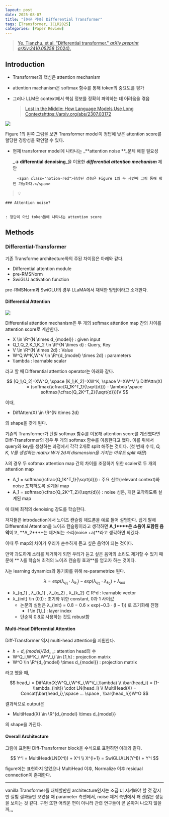 ```yaml
---
layout: post
date: 2025-08-07
title: "[논문 리뷰] Differential Transformer"
tags: [Transformer, ICLR2025]
categories: [Paper Review]
---
```


> [Ye, Tianzhu, et al. "Differential transformer." ](https://arxiv.org/abs/2410.05258)[_arXiv preprint arXiv:2410.05258_](https://arxiv.org/abs/2410.05258)[ (2024).](https://arxiv.org/abs/2410.05258)



## Introduction

- Transformer의 핵심은 attention mechanism
- attention machanism은 softmax 함수를 통해 token의 중요도를 평가
- 그러나 LLM은 context에서 핵심 정보를 정확히 파악하는 데 어려움을 겪음

	> [Lost in the Middle: How Language Models Use Long Contextshttps://arxiv.org/abs/2307.03172](https://arxiv.org/abs/2307.03172)


![](https://prod-files-secure.s3.us-west-2.amazonaws.com/542b861c-36a8-4051-84e5-8804b6728dba/9083ea56-691a-4752-ae26-47f403431ac8/image.png?X-Amz-Algorithm=AWS4-HMAC-SHA256&X-Amz-Content-Sha256=UNSIGNED-PAYLOAD&X-Amz-Credential=ASIAZI2LB4666COG3TXV%2F20250813%2Fus-west-2%2Fs3%2Faws4_request&X-Amz-Date=20250813T071124Z&X-Amz-Expires=3600&X-Amz-Security-Token=IQoJb3JpZ2luX2VjEN%2F%2F%2F%2F%2F%2F%2F%2F%2F%2F%2FwEaCXVzLXdlc3QtMiJHMEUCIGuvCPwvHnPbbIH5n9nMqbd8g7z5QM%2FQcc52DFIu2bYfAiEA0mCtyGdllQpCnSHKKESqiFFQP4bovlVON0aVRMxyH4Aq%2FwMIJxAAGgw2Mzc0MjMxODM4MDUiDMpjIKki9VaQYyGICircAw%2BlVrbY28X2%2BC7eowCyuYr1ReQADh3WkmwPOjgbQWvk3kvT7nDpz1OPhceaDXYqF1fVZ9Dq%2Bbn9DJyzXQqKt1rs6o%2FVJJg6sTKLRNJLbjCEVQJeGLWP%2FBbbJph4wFR6CUhOQ7hOmwRioJd6C0PK6zDKhd2oq2lMkOvfA6FVYrWRx61oOSfTdtBt%2FI9khsaYYrYKh3AhWFJnq%2FyALqcYIcWUq4%2BnKdCNbHWHQjI6ym%2BZFMtOaX1rBtjDSO5zAFWx6ZTXfSMbx5G7tUPbBNBUUtrxhJbmPCdzNh8TDAcSA2j7QEeVCFjhMqfAAuburd7egzlBBsBDygglWiqJuhGQ6XC2YsdEqGmoxCkMlsIoi2umVVWuEHXbXjYCx3BRUfdXprVbfz2%2BWYGX%2B1KMO0v49bwm7e1%2BuJkALayn5prYvtPF5hmiJXgWxp0Pvr16EKSRrXRnh57N%2ByZmqDyA4ufCXqlD6St79Tf10qnmkuK6R8s%2Fn0HG5aEOFI9K7U%2Fj3WgAjFgbKdLI4ElHRCgB7tznRsTn0hDfdPUsrjPvH2iQx%2BzleneSdNlFW22ufwD7SQJvG1yEb5ribhA4arMiHhvuaHhk9iawI%2BgrbXaBtaLw2zl%2BKJXgZ5J8u%2FMYWsSEMPvc8MQGOqUBhjdEOKURqUVhqXyaGCwUGBEo6a8s0HbAKZNhAdfB%2BQZQBYq5Kt36F7oVDrkYCkuCJT02gAxLkRUpF3qu6VoiwzRvKuF0Ntx3Txs%2FtUv%2Fuk3wff4GISi3FVsbG42hQEfpcy0q6vlR3yvfX0wHgLSmyrUzT2uTyT%2BOL2FANMUpQOBVa9KDZ8gOpha2tcsiJ8WBnvy8%2BrPobVYwUplABUzf3arWPK%2Fd&X-Amz-Signature=895feb20fa15833e7e6c27bd7f9b2ed6b6fcb39a4a6c7ed88ec6bd1a4160d6dc&X-Amz-SignedHeaders=host&x-amz-checksum-mode=ENABLED&x-id=GetObject)


Figure 1의 왼쪽 그림을 보면 Transformer model이 정답에 낮은 attention score를 할당한 경향성을 확인할 수 있다.

- 현재 transformer model에 나타나는 _**attention noise **_문제 해결 필요성

	_**→ differential denoising**_을 이용한 _**differential attention mechanism**_ 제안


		<span class="notion-red">향상된 성능은 Figure 1의 두 세번째 그림 통해 확인 가능하다.</span>


> 💡 


	### Attention noise?


	: 정답이 아닌 token들에 나타나는 attention score



## Methods



### Differential-Transformer


기존 Transforme architecture와의 주된 차이점은 아래와 같다.

- Differential attention module
- pre-RMSNorm
- SwiGLU activation function

pre-RMSNorm과 SwiGLU의 경우 LLaMA에서 채택한 방법이라고 소개한다.



#### Differential Attention


![](https://prod-files-secure.s3.us-west-2.amazonaws.com/542b861c-36a8-4051-84e5-8804b6728dba/116d70b2-1963-4810-9167-f4c7d8a06e8f/image.png?X-Amz-Algorithm=AWS4-HMAC-SHA256&X-Amz-Content-Sha256=UNSIGNED-PAYLOAD&X-Amz-Credential=ASIAZI2LB4666COG3TXV%2F20250813%2Fus-west-2%2Fs3%2Faws4_request&X-Amz-Date=20250813T071124Z&X-Amz-Expires=3600&X-Amz-Security-Token=IQoJb3JpZ2luX2VjEN%2F%2F%2F%2F%2F%2F%2F%2F%2F%2F%2FwEaCXVzLXdlc3QtMiJHMEUCIGuvCPwvHnPbbIH5n9nMqbd8g7z5QM%2FQcc52DFIu2bYfAiEA0mCtyGdllQpCnSHKKESqiFFQP4bovlVON0aVRMxyH4Aq%2FwMIJxAAGgw2Mzc0MjMxODM4MDUiDMpjIKki9VaQYyGICircAw%2BlVrbY28X2%2BC7eowCyuYr1ReQADh3WkmwPOjgbQWvk3kvT7nDpz1OPhceaDXYqF1fVZ9Dq%2Bbn9DJyzXQqKt1rs6o%2FVJJg6sTKLRNJLbjCEVQJeGLWP%2FBbbJph4wFR6CUhOQ7hOmwRioJd6C0PK6zDKhd2oq2lMkOvfA6FVYrWRx61oOSfTdtBt%2FI9khsaYYrYKh3AhWFJnq%2FyALqcYIcWUq4%2BnKdCNbHWHQjI6ym%2BZFMtOaX1rBtjDSO5zAFWx6ZTXfSMbx5G7tUPbBNBUUtrxhJbmPCdzNh8TDAcSA2j7QEeVCFjhMqfAAuburd7egzlBBsBDygglWiqJuhGQ6XC2YsdEqGmoxCkMlsIoi2umVVWuEHXbXjYCx3BRUfdXprVbfz2%2BWYGX%2B1KMO0v49bwm7e1%2BuJkALayn5prYvtPF5hmiJXgWxp0Pvr16EKSRrXRnh57N%2ByZmqDyA4ufCXqlD6St79Tf10qnmkuK6R8s%2Fn0HG5aEOFI9K7U%2Fj3WgAjFgbKdLI4ElHRCgB7tznRsTn0hDfdPUsrjPvH2iQx%2BzleneSdNlFW22ufwD7SQJvG1yEb5ribhA4arMiHhvuaHhk9iawI%2BgrbXaBtaLw2zl%2BKJXgZ5J8u%2FMYWsSEMPvc8MQGOqUBhjdEOKURqUVhqXyaGCwUGBEo6a8s0HbAKZNhAdfB%2BQZQBYq5Kt36F7oVDrkYCkuCJT02gAxLkRUpF3qu6VoiwzRvKuF0Ntx3Txs%2FtUv%2Fuk3wff4GISi3FVsbG42hQEfpcy0q6vlR3yvfX0wHgLSmyrUzT2uTyT%2BOL2FANMUpQOBVa9KDZ8gOpha2tcsiJ8WBnvy8%2BrPobVYwUplABUzf3arWPK%2Fd&X-Amz-Signature=dea533c3b18c52e5304636f98256b61bc6341dbee08e5c6acac97a98f5224c45&X-Amz-SignedHeaders=host&x-amz-checksum-mode=ENABLED&x-id=GetObject)


Differential attention mechanism은 두 개의 softmax attention map 간의 차이를 attention score로 계산한다.

- X \in \R^{N \times d\_{model}} : given input
- Q\_1,Q\_2,K\_1,K\_2 \in \R^{N \times d} : Query, Key
- V \in \R^{N \times 2d} : Value
- W^Q,W^K,W^V \in \R^{d\_{model} \times 2d} : parameters
- \lambda : learnable scalar

라고 할 때 Differential attention operator는 아래와 같다.


$$
[Q_1;Q_2]=XW^Q, \space [K_1;K_2]=XW^K, \space V=XW^V \\
DiffAttn(X) = (softmax(\cfrac{Q_1K^T_1}{\sqrt{d}}) - \lambda \space softmax(\cfrac{Q_2K^T_2}{\sqrt{d}}))V
$$


이때,

- DiffAtten(X) \in \R^{N \times 2d}

의 shape을 갖게 된다.


기존의 Transformer가 단일 softmax 함수를 이용해 attention score를 계산했다면 Diff-Transformer의 경우 두 개의 softmax 함수를 이용한다고 했다. 이를 위해서 query와 key를 생성하는 과정에서 각각 2개로 split 해주는 것이다. <span class="notion-red">(첫 번째 수식, </span><span class="notion-red">_Q, K, V를 생성하는 matrix W가 2d의 dismension을 가지는 이유도 split 때문_</span><span class="notion-red">)</span>


 λ의 경우 두 softmax attention map 간의 차이를 조정하기 위한 scaler로 두 개의 attention map

- A\_1 = softmax(\cfrac{Q\_1K^T\_1}{\sqrt{d}}) : 주요 신호(relevant context)와 noise 포착하도록 설계된 map
- A\_1 = softmax(\cfrac{Q\_2K^T\_2}{\sqrt{d}}) : noise 성분, 패턴 포착하도록 설계된 map 

에 대해 최적의 denoising 강도를 학습한다.


저자들은 introduction에서 노이즈 캔슬링 헤드폰을 예로 들어 설명한다. 쉽게 말해 Differential Attention을 노이즈 캔슬링이라고 생각하면 **A\_1****은 소음이 포함된 음악**이고, **A\_2****는 제거되는 소리(noise +a)**라고 생각하면 되겠다. 


이때 두 map의 차이가 우리가 순수하게 듣고 싶은 음악이 되는 것이다. 


만약 과도하게 소리를 제거하게 되면 우리가 듣고 싶은 음악의 소리도 제거할 수 있기 때문에 ** λ를 학습해 최적의 노이즈 캔슬링 효과**를 얻고자 하는 것이다.


λ는 learning dynamics와 동기화를 위해 re-parametrize 된다.


$$
\lambda = exp(\lambda_{q_1} \cdot \lambda_{k_1}) - exp(\lambda_{q_2} \cdot \lambda_{k_2}) + \lambda_{init}
$$

- λ\_{q\_1} , λ\_{k\_1} , λ\_{q\_2} , λ\_{k\_2} ∈ R^d : learnable vector
- λ\_{init} \in (0,1) : 초기화 위한 constant, 0과 1 사이값
	- 논문의 실험은 λ\_{init} = 0.8 − 0.6 × exp(−0.3 · (l − 1)) 로 초기화해 진행
		- l \in [1,L] : layer index
	- 단순히 0.8로 사용하는 것도 robust함


#### **Multi-Head Differential Attention**


Diff-Transformer 역시 multi-head attention을 지원한다.

- _h = d\_{model}/2d__ _: attention head의 수
- W^Q\_i,W^K\_i,W^V\_i,i \in [1,h] : projection matrix
- W^O \in \R^{d\_{model} \times d\_{model}} : projection matrix

라고 했을 때,


$$
head_i = DiffAttn(X;W^Q_i,W^K_i,W^V_i,\lambda) \\
\bar{head_i} = (1-\lambda_{init}) \cdot LN(head_i) \\
MultiHead(X) = Concat(\bar{head_i},\space ... \space , \bar{head_h})W^O
$$


결과적으로 output은

- MultiHead(X) \in \R^{d\_{model} \times d\_{model}}

의 shape을 가진다.



#### Overall Architecture


그림에 표현된 Diff-Transformer block을 수식으로 표현하면 아래와 같다.


$$
Y^l = MultiHead(LN(X^l)) + X^l \\
X^{l+1} = SwiGLU(LN(Y^l)) + Y^l
$$


figure에는 표현하지 않았으나 MultiHead 이후, Normalize 이후 residual connection이 존재한다.


---


vanilla Transformer를 대체할만한 architecture인지는 조금 더 지켜봐야 할 것 같지만 실험 결과들만 보았을 때 parameter 측면에서, noise 제거 측면에서 꽤 괜찮은 성능을 보이는 것 같다. 구현 또한 어려운 편이 아니라 관련 연구들이 곧 쏟아져 나오지 않을까,,,

